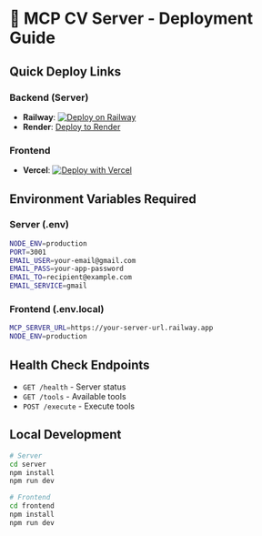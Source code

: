 # 🚀 MCP CV Server - Deployment Guide

## Quick Deploy Links

### Backend (Server)

- **Railway**: [![Deploy on Railway](https://railway.app/button.svg)](https://railway.app/new)
- **Render**: [Deploy to Render](https://render.com)

### Frontend

- **Vercel**: [![Deploy with Vercel](https://vercel.com/button)](https://vercel.com/new)

## Environment Variables Required

### Server (.env)

```bash
NODE_ENV=production
PORT=3001
EMAIL_USER=your-email@gmail.com
EMAIL_PASS=your-app-password
EMAIL_TO=recipient@example.com
EMAIL_SERVICE=gmail
```

### Frontend (.env.local)

```bash
MCP_SERVER_URL=https://your-server-url.railway.app
NODE_ENV=production
```

## Health Check Endpoints

- `GET /health` - Server status
- `GET /tools` - Available tools
- `POST /execute` - Execute tools

## Local Development

```bash
# Server
cd server
npm install
npm run dev

# Frontend
cd frontend
npm install
npm run dev
```
